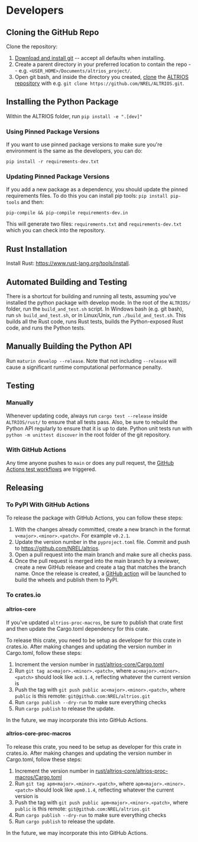 # Developers

<!-- toc -->

## Cloning the GitHub Repo

Clone the repository:

1. [Download and install git](https://git-scm.com/downloads) -- accept all defaults when installing.
1. Create a parent directory in your preferred location to contain the repo -- e.g.
   `<USER_HOME>/Documents/altrios_project/`.
1. Open git bash, and inside the directory you created,
   [clone](https://docs.github.com/en/repositories/creating-and-managing-repositories/cloning-a-repository)
   the [ALTRIOS repository](https://github.com/NREL/ALTRIOS) with e.g. `git clone
   https://github.com/NREL/ALTRIOS.git`.

## Installing the Python Package

Within the ALTRIOS folder, run `pip install -e ".[dev]"`

### Using Pinned Package Versions

If you want to use pinned package versions to make sure you're environment is the same as the
developers, you can do:

```shell
pip install -r requirements-dev.txt
```

### Updating Pinned Package Versions

If you add a new package as a dependency, you should update the pinned requirements files. To do
this you can install pip tools: `pip install pip-tools` and then:

```shell
pip-compile && pip-compile requirements-dev.in
```

This will generate two files: `requirements.txt` and `requirements-dev.txt` which you can check into
the repository.

## Rust Installation

Install Rust: <https://www.rust-lang.org/tools/install>.

## Automated Building and Testing

There is a shortcut for building and running all tests, assuming you've installed the python package
with develop mode. In the root of the `ALTRIOS/` folder, run the `build_and_test.sh` script. In
Windows bash (e.g. git bash), run `sh build_and_test.sh`, or in Linux/Unix, run
`./build_and_test.sh`. This builds all the Rust code, runs Rust tests, builds the Python-exposed
Rust code, and runs the Python tests.

## Manually Building the Python API

Run `maturin develop --release`. Note that not including `--release` will cause a significant
runtime computational performance penalty.

## Testing

### Manually

Whenever updating code, always run `cargo test --release` inside `ALTRIOS/rust/` to ensure that all
tests pass. Also, be sure to rebuild the Python API regularly to ensure that it is up to date.
Python unit tests run with `python -m unittest discover` in the root folder of the git repository.

### With GitHub Actions
Any time anyone pushes to `main` or does any pull request, the [GitHub Actions test
workflows](https://github.com/NREL/altrios/tree/main/.github/workflows) are triggered.  

## Releasing

### To PyPI With GitHub Actions
To release the package with GitHub Actions, you can follow these steps:

1. With the changes already committed, create a new branch in the format `v<major>.<minor>.<patch>`.
   For example `v0.2.1`.
1. Update the version number in the `pyproject.toml` file.  Commit and push to
   https://github.com/NREL/altrios.  
1. Open a pull request into the main branch and make sure all checks pass.
1. Once the pull request is merged into the main branch by a reviewer, create a new GitHub release
   and create a tag that matches the branch name. Once the release is created, a [GitHub
   action](https://github.com/NREL/altrios/blob/686e8c28828cb980cc45567d08091e69b7bee52c/.github/workflows/wheels.yaml#L5)
   will be launched to build the wheels and publish them to PyPI. 

### To crates.io
#### altrios-core
If you've updated `altrios-proc-macros`, be sure to publish that crate first and then update the
Cargo.toml dependency for this crate.  

To release this crate, you need to be setup as developer for this crate in crates.io.  After making
changes and updating the version number in Cargo.toml, follow these steps: 
1. Increment the version number in
   [rust/altrios-core/Cargo.toml](https://github.com/NREL/altrios/blob/main/rust/altrios-core/Cargo.toml)
1. Run `git tag ac<major>.<minor>.<patch>`, where `ac<major>.<minor>.<patch>` should look like
   `ac0.1.4`, reflecting whatever the current version is
1. Push the tag with `git push public ac<major>.<minor>.<patch>`, where `public` is this remote:
   `git@github.com:NREL/altrios.git`
1. Run `cargo publish --dry-run` to make sure everything checks
1. Run `cargo publish` to release the update.  

In the future, we may incorporate this into GitHub Actions.  

#### altrios-core-proc-macros
To release this crate, you need to be setup as developer for this crate in crates.io.  After making
changes and updating the version number in Cargo.toml, follow these steps: 
1. Increment the version number in
   [rust/altrios-core/altrios-proc-macros/Cargo.toml](https://github.com/NREL/altrios/blob/main/rust/altrios-core/altrios-proc-macros/Cargo.toml)
1. Run `git tag apm<major>.<minor>.<patch>`, where `apm<major>.<minor>.<patch>` should look like
   `apm0.1.4`, reflecting whatever the current version is
1. Push the tag with `git push public apm<major>.<minor>.<patch>`, where `public` is this remote:
   `git@github.com:NREL/altrios.git`
1. Run `cargo publish --dry-run` to make sure everything checks
1. Run `cargo publish` to release the update.  

In the future, we may incorporate this into GitHub Actions.  